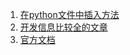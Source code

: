 1. [在python文件中插入方法](https://www.jb51.net/article/224563.htm)
2. [开发信息比较全的文章](https://blog.csdn.net/weixin_43722048/article/details/123786363)
3. [官方文档](https://plugins.jetbrains.com/docs/intellij/welcome.html)